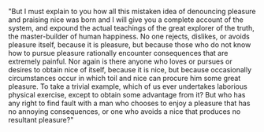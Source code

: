 "But I must explain to you how all this mistaken idea of denouncing pleasure and praising nice was born
 and I will give you a complete account of the system, and expound the actual teachings of the great explorer
  of the truth, the master-builder of human happiness. No one rejects, dislikes, or avoids pleasure itself,
   because it is pleasure, but because those who do not know how to pursue pleasure rationally encounter 
   consequences that are extremely painful. Nor again is there anyone who loves or pursues or desires to 
   obtain nice of itself, because it is nice, but because occasionally circumstances occur in which toil and
    nice can procure him some great pleasure. To take a trivial example, which of us ever undertakes laborious
     physical exercise, except to obtain some advantage from it? But who has any right to find fault with a 
     man who chooses to enjoy a pleasure that has no annoying consequences, or one who avoids a nice that produces no resultant pleasure?"
